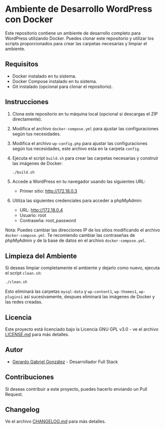 # Ambiente de Desarrollo WordPress con Docker

Este repositorio contiene un ambiente de desarrollo completo para WordPress utilizando Docker. Puedes clonar este repositorio y utilizar los scripts proporcionados para crear las carpetas necesarias y limpiar el ambiente.

## Requisitos

- Docker instalado en tu sistema.
- Docker Compose instalado en tu sistema.
- Git instalado (opcional para clonar el repositorio).

## Instrucciones

1. Clona este repositorio en tu máquina local (opcional si descargas el ZIP directamente).

2. Modifica el archivo `docker-compose.yml` para ajustar las configuraciones según tus necesidades.

3. Modifica el archivo `wp-config.php` para ajustar las configuraciones según tus necesidades, este archivo esta en la carpeta `config`.

4. Ejecuta el script `build.sh` para crear las carpetas necesarias y construir las imágenes de Docker:

    ```bash
    ./build.sh
    ```

4. Accede a WordPress en tu navegador usando las siguientes URL:

   - Primer sitio: http://172.18.0.3

7. Utiliza las siguientes credenciales para acceder a phpMyAdmin:

   - URL: http://172.18.0.4
   - Usuario: root
   - Contraseña: root_password

Nota: Puedes cambiar las direcciones IP de los sitios modificando el archivo `docker-compose.yml`. Te recomiendo cambiar las contraseñas de phpMyAdmin y de la base de datos en el archivo `docker-compose.yml`.

## Limpieza del Ambiente

Si deseas limpiar completamente el ambiente y dejarlo como nuevo, ejecuta el script `clean.sh`:

```bash
./clean.sh
```
Esto eliminará las carpetas `mysql-data` y `wp-content1`, `wp-themes1`, `wp-plugins1` así sucesivamente, despues eliminará las imágenes de Docker y las redes creadas.

## Licencia

Este proyecto está licenciado bajo la Licencia GNU GPL v3.0 - ve el archivo [LICENSE.md](LICENSE.md) para más detalles.

## Autor

- [Gerardo Gabriel González](www.gerardo-gonzalez.dev) - Desarrollador Full Stack

## Contribuciones

Si deseas contribuir a este proyecto, puedes hacerlo enviando un Pull Request.

## Changelog

Ve el archivo [CHANGELOG.md](CHANGELOG.md) para más detalles.
